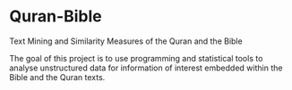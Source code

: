 # Quran-Bible
Text Mining and Similarity Measures of the Quran and the Bible

The goal of this project is to use programming and statistical tools to analyse unstructured data for information of interest embedded within the Bible and the Quran texts.
